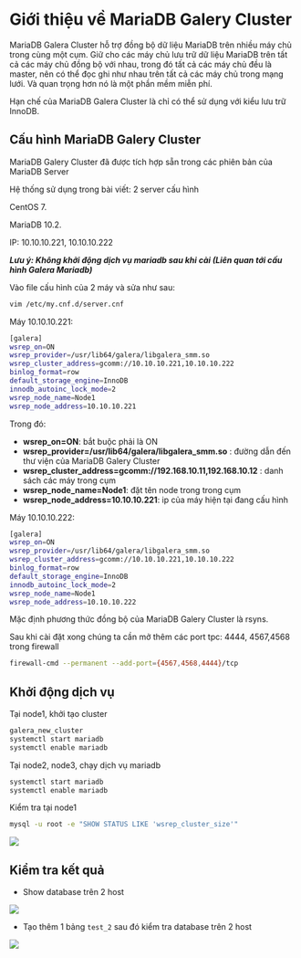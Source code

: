 # Giới thiệu về MariaDB Galery Cluster
MariaDB Galera Cluster hỗ trợ đồng bộ dữ liệu MariaDB trên nhiều máy chủ trong cùng một cụm. Giữ cho các máy chủ lưu trữ dữ liệu MariaDB trên tất cả các máy chủ đồng bộ với nhau, trong đó tất cả các máy chủ đều là master, nên có thể đọc ghi như nhau trên tất cả các máy chủ trong mạng lưới. Và quan trọng hơn nó là một phần mềm miễn phí.

Hạn chế của MariaDB Galera Cluster là chỉ có thể sử dụng với kiểu lưu trữ InnoDB.
## Cấu hình MariaDB Galery Cluster
MariaDB Galery Cluster đã được tích hợp sẵn trong các phiên bản của MariaDB Server

Hệ thống sử dụng trong bài viết: 2 server cấu hình

CentOS 7.

MariaDB 10.2.

IP: 10.10.10.221, 10.10.10.222

***Lưu ý: Không khởi động dịch vụ mariadb sau khi cài (Liên quan tới cấu hình Galera Mariadb)***

Vào file cấu hình của 2 máy và sửa như sau:
```sh
vim /etc/my.cnf.d/server.cnf
```
Máy 10.10.10.221:
```sh
[galera]
wsrep_on=ON
wsrep_provider=/usr/lib64/galera/libgalera_smm.so
wsrep_cluster_address=gcomm://10.10.10.221,10.10.10.222
binlog_format=row
default_storage_engine=InnoDB
innodb_autoinc_lock_mode=2
wsrep_node_name=Node1
wsrep_node_address=10.10.10.221
```
Trong đó:
- **wsrep_on=ON**: bắt buộc phải là ON
- **wsrep_provider=/usr/lib64/galera/libgalera_smm.so** : đường dẫn đến thư viện của MariaDB Galery Cluster
- **wsrep_cluster_address=gcomm://192.168.10.11,192.168.10.12** : danh sách các máy trong cụm
- **wsrep_node_name=Node1**: đặt tên node trong trong cụm
- **wsrep_node_address=10.10.10.221**: ip của máy hiện tại đang cấu hình

Máy 10.10.10.222:
```sh
[galera]
wsrep_on=ON
wsrep_provider=/usr/lib64/galera/libgalera_smm.so
wsrep_cluster_address=gcomm://10.10.10.221,10.10.10.222
binlog_format=row
default_storage_engine=InnoDB
innodb_autoinc_lock_mode=2
wsrep_node_name=Node1
wsrep_node_address=10.10.10.222
```
Mặc định phương thức đồng bộ của MariaDB Galery Cluster là rsyns.

Sau khi cài đặt xong chúng ta cần mở thêm các port tpc: 4444, 4567,4568 trong firewall
```sh
firewall-cmd --permanent --add-port={4567,4568,4444}/tcp
```

## Khởi động dịch vụ

Tại node1, khởi tạo cluster
```sh
galera_new_cluster
systemctl start mariadb
systemctl enable mariadb
```
Tại node2, node3, chạy dịch vụ mariadb
```sh
systemctl start mariadb
systemctl enable mariadb
```
Kiểm tra tại node1
```sh
mysql -u root -e "SHOW STATUS LIKE 'wsrep_cluster_size'"
```
<img src=https://i.imgur.com/VYsahhH.png>

## Kiểm tra kết quả
- Show database trên 2 host
<img src=https://i.imgur.com/eY5LbML.png>

- Tạo thêm 1 bảng `test_2` sau đó kiểm tra database trên 2 host
<img src=https://i.imgur.com/yiWglyc.png>
